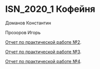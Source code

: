 # ISN_2020_1 Кофейня
Доманов Константин

Прозоров Игорь

[Отчет по практической работе №2](https://github.com/IgorPro17/ISN_2020_1/blob/master/%D0%98%D0%A1%D0%98%D0%A1%D0%9E%D1%82%D1%87%D0%B5%D1%822.docx).

[Отчет по практической работе №3](https://github.com/IgorPro17/ISN_2020_1/blob/master/%D0%9E%D1%82%D1%87%D0%B5%D1%823.md).

[Отчет по практической работе №4](https://github.com/IgorPro17/ISN_2020_1/blob/master/%D0%9E%D1%82%D1%87%D0%B5%D1%824.md).
